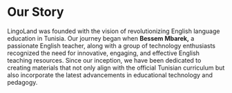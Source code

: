 # Our Story
LingoLand was founded with the vision of revolutionizing English language education in Tunisia. Our journey began when <b>Bessem Mbarek,</b> a passionate English teacher, along with a group of technology enthusiasts recognized the need for innovative, engaging, and effective English teaching resources. Since our inception, we have been dedicated to creating materials that not only align with the official Tunisian curriculum but also incorporate the latest advancements in educational technology and pedagogy.

